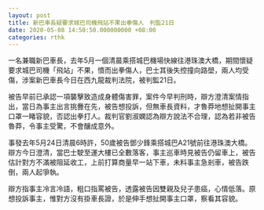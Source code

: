```yaml
---
layout: post
title: 新巴車長疑要求城巴司機飛站不果出拳傷人　判監21日
date: 2020-05-08 14:50:50.000000000 +08:00
categories: rthk
---
```


一名兼職新巴車長，去年5月一個清晨乘搭城巴機場快線往港珠澳大橋，期間懷疑要求城巴司機「飛站」不果，憤而出拳傷人，巴士其後失控撞向路壆，兩人均受傷，涉案新巴車長今日在西九龍裁判法院，被判監21日。

被告早前已承認一項襲擊致造成身體傷害罪，案件今早判刑時，辯方澄清案情指出，當日為事主出言挑釁在先，被告想投訴，但無車長資料，才魯莽地想扯開事主口罩一睹容貌，否認出拳打人。裁判官劉淑嫻認為辯方說法不合理，認為若非被告魯莽，令事主受驚，不會釀成意外。

事發去年5月24日清晨6時許，50歲被告鄧少鋒乘搭城巴A21號前往港珠澳大橋。辯方今日澄清，當巴士駛至運大樓已全數落客，事主巡車時見被告仍留車上，被告估計對方不滿被阻延收工，上前打算商量早一站下車，未料事主急剎車，被告跌倒，兩人起爭執。

辯方指事主冷言冷語，粗口指罵被告，透露被告因雙親及兒子患癌，心情低落。原想投訴事主，惟對方沒有掛車長證，於是伸手想扯開事主口罩，察看其容貌。
